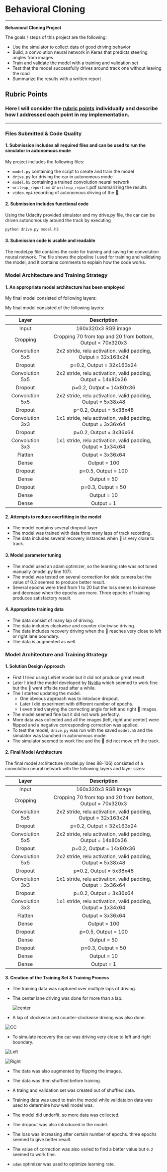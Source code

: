 # **Behavioral Cloning** 

---

**Behavioral Cloning Project**

The goals / steps of this project are the following:

* Use the simulator to collect data of good driving behavior
* Build, a convolution neural network in Keras that predicts steering angles from images
* Train and validate the model with a training and validation set
* Test that the model successfully drives around track one without leaving the road
* Summarize the results with a written report


## Rubric Points
### Here I will consider the [rubric points](https://review.udacity.com/#!/rubrics/432/view) individually and describe how I addressed each point in my implementation.  

---
### Files Submitted & Code Quality

#### 1. Submission includes all required files and can be used to run the simulator in autonomous mode

My project includes the following files:

* `model.py` containing the script to create and train the model
* `drive.py` for driving the car in autonomous mode
* `model.h5` containing a trained convolution neural network 
* `writeup_report.md` or `writeup_report`.pdf summarizing the results
* `video.mp4` recording of autonomous driving of the 🚙.

#### 2. Submission includes functional code
Using the Udacity provided simulator and my drive.py file, the car can be driven autonomously around the track by executing 
```sh
python drive.py model.h5
```

#### 3. Submission code is usable and readable

The model.py file contains the code for training and saving the convolution neural network. The file shows the pipeline I used for training and validating the model, and it contains comments to explain how the code works.

### Model Architecture and Training Strategy

#### 1. An appropriate model architecture has been employed
My final model consisted of following layers:


My final model consisted of the following layers:

| Layer         		|     Description	        					| 
|:---------------------:|:---------------------------------------------:| 
| Input         		| 160x320x3 RGB image   
| Cropping         		| Cropping 70 from top and 20 from bottom, Output = 70x320x3  							| 
| Convolution 5x5     	| 2x2 stride, relu activation, valid padding,  Output = 32x163x24 
| Dropout     	| p=0.2,  Output = 32x163x24 
| Convolution 5x5     	| 2x2 stride, relu activation, valid padding,  Output = 14x80x36 
| Dropout     	| p=0.2,  Output = 14x80x36 
| Convolution 5x5     	| 2x2 stride, relu activation, valid padding,  Output = 5x38x48 
| Dropout     	| p=0.2,  Output = 5x38x48
| Convolution 3x3     	| 1x1 stride, relu activation, valid padding,  Output = 3x36x64 
| Dropout     	| p=0.2,  Output = 3x36x64  
| Convolution 3x3     	| 1x1 stride, relu activation, valid padding,  Output = 1x34x64 
| Flatten     	| Output = 3x36x64  	|
| Dense     	| Output = 100 	|
| Dropout     	| p=0.5,  Output = 100
| Dense     	| Output = 50 	|
| Dropout     	| p=0.3,  Output = 50
| Dense     	| Output = 10 	|
| Dense     	| Output = 1 	|   
 


#### 2. Attempts to reduce overfitting in the model

- The model contains several dropout layer
- The model was trained with data from many laps of track recording.
- The data includes several recovery instances when 🚗 is very close to track.


#### 3. Model parameter tuning

- The model used an adam optimizer, so the learning rate was not tuned manually (model.py line 107).
- The model was tested on several correction for side camera but the value of 0.2 seemed to produce better result.
- Several epochs were tried from 1 to 20 but the loss seems to increase and decrease when the epochs are more. Three epochs of training produces satisfactory result.

#### 4. Appropriate training data

- The data consist of many lap of driving.
- The data includes clockwise and counter clockwise driving.
- The data includes recovery driving when the 🚗 reaches very close to left or right lane boundary.
- The data is augmented as well.


### Model Architecture and Training Strategy

#### 1. Solution Design Approach

- First I tried using LeNet model but it did not produce great result.
- Later I tried the model developed by [Nvidia](http://images.nvidia.com/content/tegra/automotive/images/2016/solutions/pdf/end-to-end-dl-using-px.pdf) which seemed to work fine but the 🚗 went offside road after a while.
- The I started updating the model.
	- 	One obvious approach was to intoduce dropout.
	-  Later I did experiment with different number of epochs.
	-  I even tried varying the correcting angle for left and right 📸 images.
-  The model seemed fine but it did not work perfectly.
-  More data was collected and all the images (left, right and center) were flipped and a negative corresponding correction was applied.
-  To test the model, `drive.py` was run with the saved `model.h5` and the simulator was launched in autonomous mode.
-  The simulator seemed to work fine and the 🚙 did not move off the track.

#### 2. Final Model Architecture

The final model architecture (model.py lines 88-106) consisted of a convolution neural network with the following layers and layer sizes:

| Layer         		|     Description	        					| 
|:---------------------:|:---------------------------------------------:| 
| Input         		| 160x320x3 RGB image   
| Cropping         		| Cropping 70 from top and 20 from bottom, Output = 70x320x3  							| 
| Convolution 5x5     	| 2x2 stride, relu activation, valid padding,  Output = 32x163x24 
| Dropout     	| p=0.2,  Output = 32x163x24 
| Convolution 5x5     	| 2x2 stride, relu activation, valid padding,  Output = 14x80x36 
| Dropout     	| p=0.2,  Output = 14x80x36 
| Convolution 5x5     	| 2x2 stride, relu activation, valid padding,  Output = 5x38x48 
| Dropout     	| p=0.2,  Output = 5x38x48
| Convolution 3x3     	| 1x1 stride, relu activation, valid padding,  Output = 3x36x64 
| Dropout     	| p=0.2,  Output = 3x36x64  
| Convolution 3x3     	| 1x1 stride, relu activation, valid padding,  Output = 1x34x64 
| Flatten     	| Output = 3x36x64  	|
| Dense     	| Output = 100 	|
| Dropout     	| p=0.5,  Output = 100
| Dense     	| Output = 50 	|
| Dropout     	| p=0.3,  Output = 50
| Dense     	| Output = 10 	|
| Dense     	| Output = 1 	|   


#### 3. Creation of the Training Set & Training Process

- The training data was captured over multiple laps of driving.
- The center lane driving was done for more than a lap.

	![center](./data/IMG/center_2018_12_23_12_48_45_659.jpg)
	
- A lap of clockwise and counter-clockwise driving was also done.

![CC](./data/IMG/center_2018_12_23_17_04_24_124.jpg)

- To simulate recovery the car was driving very close to left and right boundary.

![Left](./data/IMG/center_2018_12_23_12_49_30_712.jpg)

![Right](./data/IMG/center_2018_12_23_12_49_37_178.jpg)

- The data was also augmented by flipping the images.
- The data was then shuffled before training.
- A traing and validation set was created out of shuffled data.

- Training data was used to train the model while validataion data was used to determine how well model was.
- The model did underfit, so more data was collected.
- The dropout was also introduced in the model.
- The loss was increasing after certain number of epochs. three epochs seemed to give better result.
- The value of correction was also varied to find a better value but `0.2` seemed to work fine.
- `adam` optimizer was used to optimize learning rate.

 